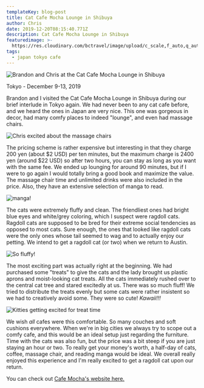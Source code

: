 ```yaml
---
templateKey: blog-post
title: Cat Cafe Mocha Lounge in Shibuya
author: Chris
date: 2019-12-20T08:15:40.771Z
description: Cat Cafe Mocha Lounge in Shibuya
featuredimage: >-
  https://res.cloudinary.com/bctravel/image/upload/c_scale,f_auto,q_auto,w_1080/v1577792203/IMG_20191211_164402_w8dibd.jpg
tags:
  - japan tokyo cafe
---
```

![](https://res.cloudinary.com/bctravel/image/upload/c_scale,f_auto,q_auto,w_1080/v1577792203/IMG_20191211_164402_w8dibd.jpg "Brandon and Chris at the Cat Cafe Mocha Lounge in Shibuya")

Tokyo - December 9-13, 2019

Brandon and I visited the Cat Cafe Mocha Lounge in Shibuya during our brief interlude in Tokyo again. We had never been to any cat cafe before, and we heard the ones in Japan are very nice. This one was gorgeous in decor, had many comfy places to indeed "lounge", and even had massage chairs.

![](https://res.cloudinary.com/bctravel/image/upload/c_scale,f_auto,q_auto,w_1080/v1577792225/IMG_20191211_163825_onysr1.jpg "Chris excited about the massage chairs")

The pricing scheme is rather expensive but interesting in that they charge 200 yen (about $2 USD) per ten minutes, but the maximum charge is 2400 yen (around $22 USD) so after two hours, you can stay as long as you want with the same fee. We ended up lounging for around 90 minutes, but if I were to go again I would totally bring a good book and maximize the value. The massage chair time and unlimited drinks were also included in the price. Also, they have an extensive selection of manga to read.

![](https://res.cloudinary.com/bctravel/image/upload/c_scale,f_auto,q_auto,w_1080/v1577792198/IMG_2319_jzfdae.jpg "manga!")

The cats were extremely fluffy and clean. The friendliest ones had bright blue eyes and white/grey coloring, which I suspect were ragdoll cats. Ragdoll cats are supposed to be bred for their extreme social tendencies as opposed to most cats. Sure enough, the ones that looked like ragdoll cats were the only ones whose tail seemed to wag and to actually enjoy our petting. We intend to get a ragdoll cat (or two) when we return to Austin. 

![](https://res.cloudinary.com/bctravel/image/upload/c_scale,f_auto,q_auto,w_1080/v1577792194/IMG_2323_bcnidc.jpg "So fluffy! ")

The most exciting part was actually right at the beginning. We had purchased some "treats" to give the cats and the lady brought us plastic aprons and moist-looking cat treats. All the cats immediately rushed over to the central cat tree and stared excitedly at us. There was so much fluff! We tried to distribute the treats evenly but some cats were rather insistent so we had to creatively avoid some. They were so cute! _Kawaii!!!_

![](https://res.cloudinary.com/bctravel/image/upload/c_scale,f_auto,q_auto,w_1080/v1577792214/IMG_20191211_161235_kthcvi.jpg "Kitties getting excited for treat time")

We wish _all_ cafes were this comfortable. So many couches and soft cushions everywhere. When we're in big cities we always try to scope out a comfy cafe, and this would be an ideal setup just regarding the furniture. Time with the cats was also fun, but the price was a bit steep if you are just staying an hour or two. To really get your money's worth, a half-day of cats, coffee, massage chair, and reading manga would be ideal. We overall really enjoyed this experience and I'm really excited to get a ragdoll cat upon our return.

You can check out [Cafe Mocha's website here.](http://catmocha.jp/shibuyakoendori/)
